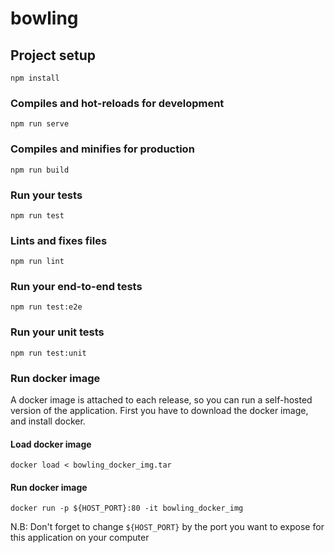 # bowling

## Project setup
```
npm install
```

### Compiles and hot-reloads for development
```
npm run serve
```

### Compiles and minifies for production
```
npm run build
```

### Run your tests
```
npm run test
```

### Lints and fixes files
```
npm run lint
```

### Run your end-to-end tests
```
npm run test:e2e
```

### Run your unit tests
```
npm run test:unit
```

### Run docker image

A docker image is attached to each release, so you can run a self-hosted version of the application. First you have to download
the docker image, and install docker.

#### Load docker image

```
docker load < bowling_docker_img.tar
```

#### Run docker image

```
docker run -p ${HOST_PORT}:80 -it bowling_docker_img
```

N.B: Don't forget to change `${HOST_PORT}` by the port you want to expose for this application on your computer
